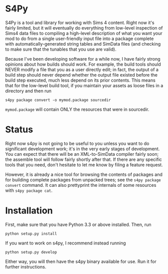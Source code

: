 S4Py
====

S4Py is a tool and library for working with Sims 4 content. Right now
it's fairly limited, but it will eventually do everything from
low-level inspection of Sims4 data files to compiling a high-level
description of what you want your mod to do from a single
user-friendly input file into a package complete with
automatically-generated string tables and SimData files (and checking
to make sure that the tunables that you use are valid).

Because I've been developing software for a while now, I have fairly
strong opinions about how builds should work. For example, the build
tools should NEVER modify a file that you as a user directly edit; in
fact, the output of a build step should never depend whether the
output file existed before the build step executed, much less depend
on its prior contents. This means that for the low-level build tool,
if you maintain your assets as loose files in a directory and then run

    s4py package convert -o mymod.package sourcedir

`mymod.package` will contain ONLY the resources that were in
sourcedir.

Status
======

Right now s4py is not going to be useful to you unless you want to do
significant development work; it's in the very early stages of
development. You can expect that there will be an XML-to-SimData
compiler fairly soon; the assemble tool will follow fairly shortly
after that.  If there are any specific tools that you need, don't
hesitate to let me know by filing a feature request.

However, it is already a nice tool for browsing the contents of packages and
for building complete packages from unpacked trees; see the `s4py package
convert` command. It can also prettyprint the internals of some resources with
`s4py package cat`.

Installation
============

First, make sure that you have Python 3.3 or above installed. Then, run

    python setup.py install

If you want to work on s4py, I recommend instead running

    python setup.py develop

Either way, you will then have the s4py binary available for use. Run
it for further instructions.

